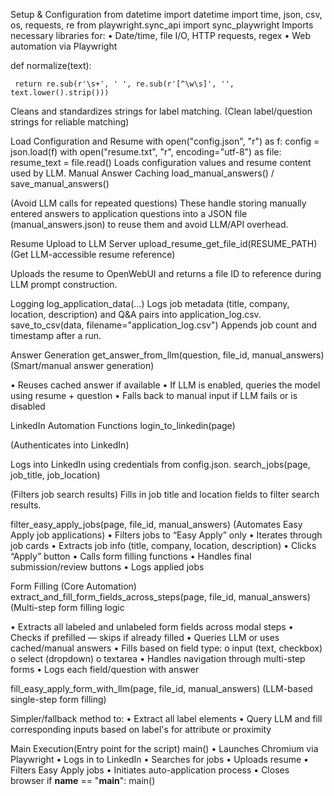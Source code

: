 Setup & Configuration
from datetime import datetime
import time, json, csv, os, requests, re
from playwright.sync_api import sync_playwright
 Imports necessary libraries for:
•	Date/time, file I/O, HTTP requests, regex
•	Web automation via Playwright

def normalize(text): 

     return re.sub(r'\s+', ' ', re.sub(r'[^\w\s]', '', text.lower().strip()))
Cleans and standardizes strings for label matching.
(Clean label/question strings for reliable matching)

Load Configuration and Resume
with open("config.json", "r") as f:
    config = json.load(f)
with open("resume.txt", "r", encoding="utf-8") as file:
    resume_text = file.read()
Loads configuration values and resume content used by LLM.
Manual Answer Caching
load_manual_answers() / save_manual_answers()

(Avoid LLM calls for repeated questions)
These handle storing manually entered answers to application questions into a JSON file (manual_answers.json) to reuse them and avoid LLM/API overhead.

Resume Upload to LLM Server
upload_resume_get_file_id(RESUME_PATH)
(Get LLM-accessible resume reference)

Uploads the resume to OpenWebUI and returns a file ID to reference during LLM prompt construction.

Logging
log_application_data(...) 
Logs job metadata (title, company, location, description) and Q&A pairs into application_log.csv.
save_to_csv(data, filename="application_log.csv")
Appends job count and timestamp after a run.

Answer Generation
get_answer_from_llm(question, file_id, manual_answers)
(Smart/manual answer generation)


•	Reuses cached answer if available
•	If LLM is enabled, queries the model using resume + question
•	Falls back to manual input if LLM fails or is disabled

LinkedIn Automation Functions
login_to_linkedin(page)

(Authenticates into LinkedIn)

Logs into LinkedIn using credentials from config.json.
search_jobs(page, job_title, job_location)

(Filters job search results)
Fills in job title and location fields to filter search results.

filter_easy_apply_jobs(page, file_id, manual_answers)
(Automates Easy Apply job applications)
•	Filters jobs to “Easy Apply” only
•	Iterates through job cards
•	Extracts job info (title, company, location, description)
•	Clicks “Apply” button
•	Calls form filling functions
•	Handles final submission/review buttons
•	Logs applied jobs

Form Filling (Core Automation)
extract_and_fill_form_fields_across_steps(page, file_id, manual_answers)
(Multi-step form filling logic

•	Extracts all labeled and unlabeled form fields across modal steps
•	Checks if prefilled — skips if already filled
•	Queries LLM or uses cached/manual answers
•	Fills based on field type:
o	input (text, checkbox)
o	select (dropdown)
o	textarea
•	Handles navigation through multi-step forms
•	Logs each field/question with answer

fill_easy_apply_form_with_llm(page, file_id, manual_answers)
(LLM-based single-step form filling)


Simpler/fallback method to:
•	Extract all label elements
•	Query LLM and fill corresponding inputs based on label's for attribute or proximity

Main Execution(Entry point for the script)
main()
•	Launches Chromium via Playwright
•	Logs in to LinkedIn
•	Searches for jobs
•	Uploads resume
•	Filters Easy Apply jobs
•	Initiates auto-application process
•	Closes browser
if __name__ == "__main__":
    main()


















